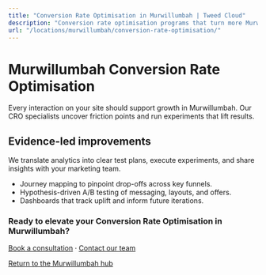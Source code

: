 ```yaml
---
title: "Conversion Rate Optimisation in Murwillumbah | Tweed Cloud"
description: "Conversion rate optimisation programs that turn more Murwillumbah visitors into customers."
url: "/locations/murwillumbah/conversion-rate-optimisation/"
---
```


# Murwillumbah Conversion Rate Optimisation

Every interaction on your site should support growth in Murwillumbah. Our CRO specialists uncover friction points and run experiments that lift results.

## Evidence-led improvements

We translate analytics into clear test plans, execute experiments, and share insights with your marketing team.

- Journey mapping to pinpoint drop-offs across key funnels.
- Hypothesis-driven A/B testing of messaging, layouts, and offers.
- Dashboards that track uplift and inform future iterations.

### Ready to elevate your Conversion Rate Optimisation in Murwillumbah?

[Book a consultation](/consultation/) · [Contact our team](/contact/)

[Return to the Murwillumbah hub](/locations/murwillumbah/)
